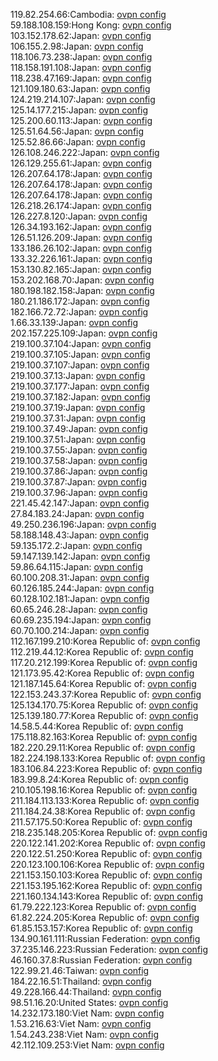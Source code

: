 119.82.254.66:Cambodia: [ovpn config](vpn/119_82_254_66.ovpn)  
59.188.108.159:Hong Kong: [ovpn config](vpn/59_188_108_159.ovpn)  
103.152.178.62:Japan: [ovpn config](vpn/103_152_178_62.ovpn)  
106.155.2.98:Japan: [ovpn config](vpn/106_155_2_98.ovpn)  
118.106.73.238:Japan: [ovpn config](vpn/118_106_73_238.ovpn)  
118.158.191.108:Japan: [ovpn config](vpn/118_158_191_108.ovpn)  
118.238.47.169:Japan: [ovpn config](vpn/118_238_47_169.ovpn)  
121.109.180.63:Japan: [ovpn config](vpn/121_109_180_63.ovpn)  
124.219.214.107:Japan: [ovpn config](vpn/124_219_214_107.ovpn)  
125.14.177.215:Japan: [ovpn config](vpn/125_14_177_215.ovpn)  
125.200.60.113:Japan: [ovpn config](vpn/125_200_60_113.ovpn)  
125.51.64.56:Japan: [ovpn config](vpn/125_51_64_56.ovpn)  
125.52.86.66:Japan: [ovpn config](vpn/125_52_86_66.ovpn)  
126.108.246.222:Japan: [ovpn config](vpn/126_108_246_222.ovpn)  
126.129.255.61:Japan: [ovpn config](vpn/126_129_255_61.ovpn)  
126.207.64.178:Japan: [ovpn config](vpn/126_207_64_178.ovpn)  
126.207.64.178:Japan: [ovpn config](vpn/126_207_64_178.ovpn)  
126.207.64.178:Japan: [ovpn config](vpn/126_207_64_178.ovpn)  
126.218.26.174:Japan: [ovpn config](vpn/126_218_26_174.ovpn)  
126.227.8.120:Japan: [ovpn config](vpn/126_227_8_120.ovpn)  
126.34.193.162:Japan: [ovpn config](vpn/126_34_193_162.ovpn)  
126.51.126.209:Japan: [ovpn config](vpn/126_51_126_209.ovpn)  
133.186.26.102:Japan: [ovpn config](vpn/133_186_26_102.ovpn)  
133.32.226.161:Japan: [ovpn config](vpn/133_32_226_161.ovpn)  
153.130.82.165:Japan: [ovpn config](vpn/153_130_82_165.ovpn)  
153.202.168.70:Japan: [ovpn config](vpn/153_202_168_70.ovpn)  
180.198.182.158:Japan: [ovpn config](vpn/180_198_182_158.ovpn)  
180.21.186.172:Japan: [ovpn config](vpn/180_21_186_172.ovpn)  
182.166.72.72:Japan: [ovpn config](vpn/182_166_72_72.ovpn)  
1.66.33.139:Japan: [ovpn config](vpn/1_66_33_139.ovpn)  
202.157.225.109:Japan: [ovpn config](vpn/202_157_225_109.ovpn)  
219.100.37.104:Japan: [ovpn config](vpn/219_100_37_104.ovpn)  
219.100.37.105:Japan: [ovpn config](vpn/219_100_37_105.ovpn)  
219.100.37.107:Japan: [ovpn config](vpn/219_100_37_107.ovpn)  
219.100.37.13:Japan: [ovpn config](vpn/219_100_37_13.ovpn)  
219.100.37.177:Japan: [ovpn config](vpn/219_100_37_177.ovpn)  
219.100.37.182:Japan: [ovpn config](vpn/219_100_37_182.ovpn)  
219.100.37.19:Japan: [ovpn config](vpn/219_100_37_19.ovpn)  
219.100.37.31:Japan: [ovpn config](vpn/219_100_37_31.ovpn)  
219.100.37.49:Japan: [ovpn config](vpn/219_100_37_49.ovpn)  
219.100.37.51:Japan: [ovpn config](vpn/219_100_37_51.ovpn)  
219.100.37.55:Japan: [ovpn config](vpn/219_100_37_55.ovpn)  
219.100.37.58:Japan: [ovpn config](vpn/219_100_37_58.ovpn)  
219.100.37.86:Japan: [ovpn config](vpn/219_100_37_86.ovpn)  
219.100.37.87:Japan: [ovpn config](vpn/219_100_37_87.ovpn)  
219.100.37.96:Japan: [ovpn config](vpn/219_100_37_96.ovpn)  
221.45.42.147:Japan: [ovpn config](vpn/221_45_42_147.ovpn)  
27.84.183.24:Japan: [ovpn config](vpn/27_84_183_24.ovpn)  
49.250.236.196:Japan: [ovpn config](vpn/49_250_236_196.ovpn)  
58.188.148.43:Japan: [ovpn config](vpn/58_188_148_43.ovpn)  
59.135.172.2:Japan: [ovpn config](vpn/59_135_172_2.ovpn)  
59.147.139.142:Japan: [ovpn config](vpn/59_147_139_142.ovpn)  
59.86.64.115:Japan: [ovpn config](vpn/59_86_64_115.ovpn)  
60.100.208.31:Japan: [ovpn config](vpn/60_100_208_31.ovpn)  
60.126.185.244:Japan: [ovpn config](vpn/60_126_185_244.ovpn)  
60.128.102.181:Japan: [ovpn config](vpn/60_128_102_181.ovpn)  
60.65.246.28:Japan: [ovpn config](vpn/60_65_246_28.ovpn)  
60.69.235.194:Japan: [ovpn config](vpn/60_69_235_194.ovpn)  
60.70.100.214:Japan: [ovpn config](vpn/60_70_100_214.ovpn)  
112.167.199.210:Korea Republic of: [ovpn config](vpn/112_167_199_210.ovpn)  
112.219.44.12:Korea Republic of: [ovpn config](vpn/112_219_44_12.ovpn)  
117.20.212.199:Korea Republic of: [ovpn config](vpn/117_20_212_199.ovpn)  
121.173.95.42:Korea Republic of: [ovpn config](vpn/121_173_95_42.ovpn)  
121.187.145.64:Korea Republic of: [ovpn config](vpn/121_187_145_64.ovpn)  
122.153.243.37:Korea Republic of: [ovpn config](vpn/122_153_243_37.ovpn)  
125.134.170.75:Korea Republic of: [ovpn config](vpn/125_134_170_75.ovpn)  
125.139.180.77:Korea Republic of: [ovpn config](vpn/125_139_180_77.ovpn)  
14.58.5.44:Korea Republic of: [ovpn config](vpn/14_58_5_44.ovpn)  
175.118.82.163:Korea Republic of: [ovpn config](vpn/175_118_82_163.ovpn)  
182.220.29.11:Korea Republic of: [ovpn config](vpn/182_220_29_11.ovpn)  
182.224.198.133:Korea Republic of: [ovpn config](vpn/182_224_198_133.ovpn)  
183.106.84.223:Korea Republic of: [ovpn config](vpn/183_106_84_223.ovpn)  
183.99.8.24:Korea Republic of: [ovpn config](vpn/183_99_8_24.ovpn)  
210.105.198.16:Korea Republic of: [ovpn config](vpn/210_105_198_16.ovpn)  
211.184.113.133:Korea Republic of: [ovpn config](vpn/211_184_113_133.ovpn)  
211.184.24.38:Korea Republic of: [ovpn config](vpn/211_184_24_38.ovpn)  
211.57.175.50:Korea Republic of: [ovpn config](vpn/211_57_175_50.ovpn)  
218.235.148.205:Korea Republic of: [ovpn config](vpn/218_235_148_205.ovpn)  
220.122.141.202:Korea Republic of: [ovpn config](vpn/220_122_141_202.ovpn)  
220.122.51.250:Korea Republic of: [ovpn config](vpn/220_122_51_250.ovpn)  
220.123.100.106:Korea Republic of: [ovpn config](vpn/220_123_100_106.ovpn)  
221.153.150.103:Korea Republic of: [ovpn config](vpn/221_153_150_103.ovpn)  
221.153.195.162:Korea Republic of: [ovpn config](vpn/221_153_195_162.ovpn)  
221.160.134.143:Korea Republic of: [ovpn config](vpn/221_160_134_143.ovpn)  
61.79.222.123:Korea Republic of: [ovpn config](vpn/61_79_222_123.ovpn)  
61.82.224.205:Korea Republic of: [ovpn config](vpn/61_82_224_205.ovpn)  
61.85.153.157:Korea Republic of: [ovpn config](vpn/61_85_153_157.ovpn)  
134.90.161.111:Russian Federation: [ovpn config](vpn/134_90_161_111.ovpn)  
37.235.146.223:Russian Federation: [ovpn config](vpn/37_235_146_223.ovpn)  
46.160.37.8:Russian Federation: [ovpn config](vpn/46_160_37_8.ovpn)  
122.99.21.46:Taiwan: [ovpn config](vpn/122_99_21_46.ovpn)  
184.22.16.51:Thailand: [ovpn config](vpn/184_22_16_51.ovpn)  
49.228.166.44:Thailand: [ovpn config](vpn/49_228_166_44.ovpn)  
98.51.16.20:United States: [ovpn config](vpn/98_51_16_20.ovpn)  
14.232.173.180:Viet Nam: [ovpn config](vpn/14_232_173_180.ovpn)  
1.53.216.63:Viet Nam: [ovpn config](vpn/1_53_216_63.ovpn)  
1.54.243.238:Viet Nam: [ovpn config](vpn/1_54_243_238.ovpn)  
42.112.109.253:Viet Nam: [ovpn config](vpn/42_112_109_253.ovpn)  
